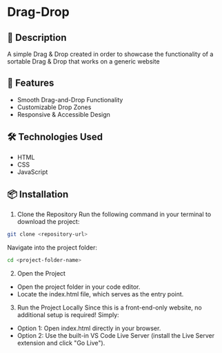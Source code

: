 # Drag-Drop

## 📝 Description

A simple Drag & Drop created in order to showcase the functionality of a sortable Drag &amp; Drop that works on a generic website

## 🚀 Features

- Smooth Drag-and-Drop Functionality
- Customizable Drop Zones
- Responsive & Accessible Design

## 🛠️ Technologies Used

- HTML
- CSS
- JavaScript

## 📦 Installation

1. Clone the Repository
Run the following command in your terminal to download the project:

```bash
git clone <repository-url>

```

Navigate into the project folder:

```bash
cd <project-folder-name>

```

2. Open the Project
- Open the project folder in your code editor.
- Locate the index.html file, which serves as the entry point.
3. Run the Project Locally
Since this is a front-end-only website, no additional setup is required! Simply:
- Option 1: Open index.html directly in your browser.
- Option 2: Use the built-in VS Code Live Server (install the Live Server extension and click "Go Live").
